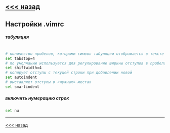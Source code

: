 [<<< назад](../README.md)
---
## Настройки .vimrc
##### табуляция
```bash

# количество пробелов, которыми символ табуляции отображается в тексте
set tabstop=4
# по умолчанию используется для регулирование ширины отступов в пробелах
set shiftwidth=4
# копирует отступы с текущей строки при добавлении новой
set autoindent
# выставляет отступы в «нужных» местах
set smartindent

```
##### включить нумерацию строк
```bash
set nu
```

---
[<<< назад](../README.md)
